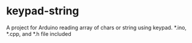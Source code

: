 # keypad-string

A project for Arduino reading array of chars or string using keypad. *.ino, *.cpp, and *.h file included
